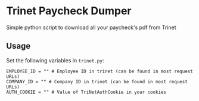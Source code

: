 # Trinet Paycheck Dumper

Simple python script to download all your paycheck's pdf from Trinet

## Usage

Set the following variables in `trinet.py`:

```python3
EMPLOYEE_ID = "" # Employee ID in trinet (can be found in most request URLs)
COMPANY_ID = "" # Company ID in trinet (can be found in most request URLs)
AUTH_COOKIE = "" # Value of TriNetAuthCookie in your cookies
```